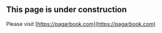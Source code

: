 ## This page is under construction 


Please visit [https://pagarbook.com](https://pagarbook.com)


